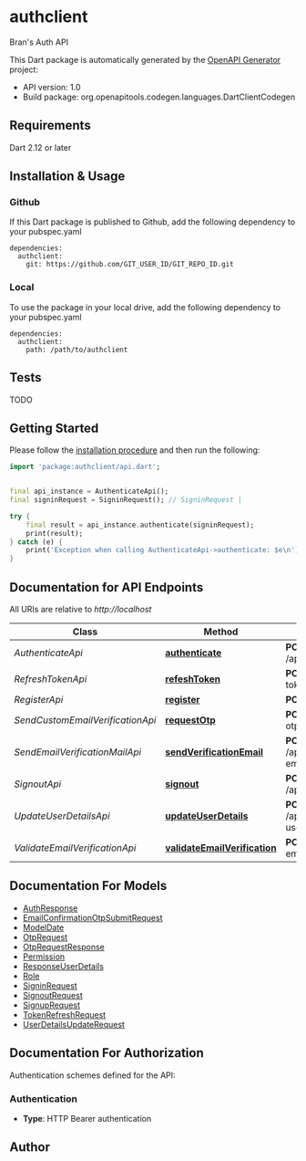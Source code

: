 # authclient
Bran's Auth API

This Dart package is automatically generated by the [OpenAPI Generator](https://openapi-generator.tech) project:

- API version: 1.0
- Build package: org.openapitools.codegen.languages.DartClientCodegen

## Requirements

Dart 2.12 or later

## Installation & Usage

### Github
If this Dart package is published to Github, add the following dependency to your pubspec.yaml
```
dependencies:
  authclient:
    git: https://github.com/GIT_USER_ID/GIT_REPO_ID.git
```

### Local
To use the package in your local drive, add the following dependency to your pubspec.yaml
```
dependencies:
  authclient:
    path: /path/to/authclient
```

## Tests

TODO

## Getting Started

Please follow the [installation procedure](#installation--usage) and then run the following:

```dart
import 'package:authclient/api.dart';


final api_instance = AuthenticateApi();
final signinRequest = SigninRequest(); // SigninRequest | 

try {
    final result = api_instance.authenticate(signinRequest);
    print(result);
} catch (e) {
    print('Exception when calling AuthenticateApi->authenticate: $e\n');
}

```

## Documentation for API Endpoints

All URIs are relative to *http://localhost*

Class | Method | HTTP request | Description
------------ | ------------- | ------------- | -------------
*AuthenticateApi* | [**authenticate**](doc//AuthenticateApi.md#authenticate) | **POST** /api/v1/auth/public/authenticate | 
*RefreshTokenApi* | [**refeshToken**](doc//RefreshTokenApi.md#refeshtoken) | **POST** /api/v1/auth/public/refresh-token | 
*RegisterApi* | [**register**](doc//RegisterApi.md#register) | **POST** /api/v1/auth/public/register | 
*SendCustomEmailVerificationApi* | [**requestOtp**](doc//SendCustomEmailVerificationApi.md#requestotp) | **POST** /api/v1/auth/public/request-otp | 
*SendEmailVerificationMailApi* | [**sendVerificationEmail**](doc//SendEmailVerificationMailApi.md#sendverificationemail) | **POST** /api/v1/auth/authenticated/send-email-verification-mail | 
*SignoutApi* | [**signout**](doc//SignoutApi.md#signout) | **POST** /api/v1/auth/authenticated/logout | 
*UpdateUserDetailsApi* | [**updateUserDetails**](doc//UpdateUserDetailsApi.md#updateuserdetails) | **POST** /api/v1/auth/authenticated/update-user-details | 
*ValidateEmailVerificationApi* | [**validateEmailVerification**](doc//ValidateEmailVerificationApi.md#validateemailverification) | **POST** /api/v1/auth/public/validate-email-verification | 


## Documentation For Models

 - [AuthResponse](doc//AuthResponse.md)
 - [EmailConfirmationOtpSubmitRequest](doc//EmailConfirmationOtpSubmitRequest.md)
 - [ModelDate](doc//ModelDate.md)
 - [OtpRequest](doc//OtpRequest.md)
 - [OtpRequestResponse](doc//OtpRequestResponse.md)
 - [Permission](doc//Permission.md)
 - [ResponseUserDetails](doc//ResponseUserDetails.md)
 - [Role](doc//Role.md)
 - [SigninRequest](doc//SigninRequest.md)
 - [SignoutRequest](doc//SignoutRequest.md)
 - [SignupRequest](doc//SignupRequest.md)
 - [TokenRefreshRequest](doc//TokenRefreshRequest.md)
 - [UserDetailsUpdateRequest](doc//UserDetailsUpdateRequest.md)


## Documentation For Authorization


Authentication schemes defined for the API:
### Authentication

- **Type**: HTTP Bearer authentication


## Author



